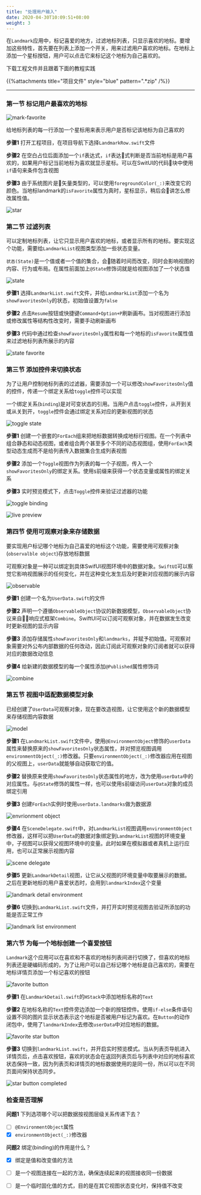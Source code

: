 ```yaml
---
title: "处理用户输入"
date: 2020-04-30T10:09:51+08:00
weight: 3
---
```


在`Landmark`应用中，标记喜爱的地方，过滤地标列表，只显示喜欢的地标。要增加这些特性，首先要在列表上添加一个开关，用来过滤用户喜欢的地标。在地标上添加一个星标按钮，用户可以点击它来标记这个地标为自己喜欢的。

下载工程文件并且跟着下面的教程实践

{{%attachments title="项目文件" style="blue" pattern=".*zip" /%}}

---

### 第一节 标记用户最喜欢的地标

![mark-favorite](/swiftui/swiftui_essentials/images/swiftui-handle-user-input-mark-favorite.png?width=20pc)

给地标列表的每一行添加一个星标用来表示用户是否标记该地标为自己喜欢的

**步骤1** 打开工程项目，在项目导航下选择`LandmarkRow.swift`文件

**步骤2** 在空白占位后面添加一个`if`表达式，`if`表达式判断是否当前地标是用户喜欢的，如果用户标记当前地标为喜欢就显示星标。可以在SwitUI的代码块中使用`if`语句来条件包含视图

**步骤3** 由于系统图片是矢量类型的，可以使用`foregroundColor(_:)`来改变它的颜色。当地标landmark的`isFavorite`属性为真时，星标显示，稍后会讲怎么修改属性值。

![star](/swiftui/swiftui_essentials/images/swiftui-handle-user-input-star.png?width=50pc)

### 第二节 过滤列表

可以定制地标列表，让它只显示用户喜欢的地标，或者显示所有的地标。要实现这个功能，需要给`LandmarkList`视图类型添加一些状态变量。

`状态(State)`是一个值或者一个值的集合，会随着时间而改变，同时会影响视图的内容、行为或布局。在属性前面加上`@State`修饰词就是给视图添加了一个状态值

![state](/swiftui/swiftui_essentials/images/swiftui-handle-user-input-state.png?width=20pc)

**步骤1** 选择`LandmarkList.swift`文件，并给`LandmarkList`添加一个名为`showFavoritesOnly`的状态，初始值设置为`false`

**步骤2** 点击`Resume`按钮或快捷键`Command+Option+P`刷新画布。当对视图进行添加或修改属性等结构性改变时，需要手动刷新画布

**步骤3** 代码中通过检查`showFavoritesOnly`属性和每一个地标的`isFavorite`属性值来过滤地标列表所展示的内容

![state favorite](/swiftui/swiftui_essentials/images/swiftui-handle-user-input-state-favorite.png?width=50pc)

### 第三节 添加控件来切换状态

为了让用户控制地标列表的过滤器，需要添加一个可以修改`showFavoritesOnly`值的控件，传递一个绑定关系给`toggle`控件可以实现

一个绑定关系(`binding`)是对可变状态的引用。当用户点击`toggle`控件，从开到关或从关到开，`toggle`控件会通过绑定关系对应的更新视图的状态

![toggle state](/swiftui/swiftui_essentials/images/swiftui-handle-user-input-toggle-state.png?width=20pc)

**步骤1** 创建一个嵌套的`ForEach`组来把地标数据转换成地标行视图。在一个列表中组合静态和动态视图，或者组合两个甚至多个不同的动态视图组，使用`ForEach`类型动态生成而不是给列表传入数据集合生成列表视图

**步骤2** 添加一个`Toggle`视图作为列表的每一个子视图，传入一个`showFavoritesOnly`的绑定关系。使用`$`前缀来获得一个状态变量或属性的绑定关系

**步骤3** 实时预览模式下，点击`Toggle`控件来验证过滤器的功能

![toggle binding](/swiftui/swiftui_essentials/images/swiftui-handle-user-input-toggle-binding.png?width=50pc)

![live preview](/swiftui/swiftui_essentials/handling_user_input.files/toggle-state-live-preview.gif?width=20pc)

### 第四节 使用可观察对象来存储数据

要实现用户标记哪个地标为自己喜爱的地标这个功能，需要使用可观察对象(`observalble object`)存放地标数据

可观察对象是一种可以绑定到具体SwifUI视图环境中的数据对象。`SwiftUI`可以察觉它影响视图展示的任何变化，并在这种变化发生后及时更新对应视图的展示内容

![observable](/swiftui/swiftui_essentials/images/swiftui-handle-user-input-observable.png?width=10pc)

**步骤1** 创建一个名为`UserData.swift`的文件

**步骤2** 声明一个遵循`ObservableObject`协议的新数据模型，`ObservableObject`协议来自响应式框架`Combine`。SwiftUI可以订阅可观察对象，并在数据发生改变时更新视图的显示内容

**步骤3** 添加存储属性`showFavoritesOnly`和`landmarks`，并赋予初始值。可观察对象需要对外公布内部数据的任何改动，因此订阅此可观察对象的订阅者就可以获得对应的数据改动信息

**步骤4** 给新建的数据模型的每一个属性添加`@Published`属性修饰词

![combine](/swiftui/swiftui_essentials/images/swiftui-handle-user-input-combine.png?width=40pc)

### 第五节 视图中适配数据模型对象

已经创建了`UserData`可观察对象，现在要改造视图，让它使用这个新的数据模型来存储视图内容数据

![model](/swiftui/swiftui_essentials/images/swiftui-handle-user-input-model.png?width=30pc)

**步骤1** 在`LandmarkList.swift`文件中，使用`@EnvironmentObject`修饰的`userData`属性来替换原来的`showFavoritesOnly`状态属性，并对预览视图调用`environmentObject(_:)`修改器。只要`environmentObject(_:)`修改器应用在视图的父视图上，`userData`就能够自动获取它的值。

**步骤2** 替换原来使用`showFavoritesOnly`状态属性的地方，改为使用`userData`中的对应属性。与`@State`修饰的属性一样，也可以使用`$`前缀访问`userData`对象的成员绑定引用

**步骤3** 创建`ForEach`实例时使用`userData.landmarks`做为数据源

![envrionment object](/swiftui/swiftui_essentials/images/swiftui-handle-user-input-list-environment.png?width=50pc)

**步骤4** 在`SceneDelegate.swift`中，对`LandmarkList`视图调用`environmentObject`修改器，这样可以把`UserData`的数据对象绑定到`LandmarkList`视图的环境变量中，子视图可以获得父视图环境中的变量。此时如果在模拟器或者真机上运行应用，也可以正常展示视图内容

![scene delegate](/swiftui/swiftui_essentials/images/swiftui-handle-user-input-scene-delegate-environment.png?width=40pc)

**步骤5** 更新`LandmarkDetail`视图，让它从父视图的环境变量中取要展示的数据。之后在更新地标的用户喜爱状态时，会用到`landmarkIndex`这个变量

![landmark detail environment](/swiftui/swiftui_essentials/images/swiftui-handle-user-input-landmark-detail-environment.png?width=40pc)

**步骤6** 切换到`LandmarkList.swift`文件，并打开实时预览视图去验证所添加的功能是否正常工作

![landmark list environment](/swiftui/swiftui_essentials/handling_user_input.files/landmarklist-environment.gif?width=20pc)

### 第六节 为每一个地标创建一个喜爱按钮

`Landmark`这个应用可以在喜欢和不喜欢的地标列表间进行切换了，但喜欢的地标列表还是硬编码形成的，为了让用户可以自己标记哪个地标是自己喜欢的，需要在地标详情页添加一个标记喜欢的按钮

![favorite button](/swiftui/swiftui_essentials/images/swiftui-handle-user-input-favorite-button.png?width=20pc)

**步骤1** 在`LandmarkDetail.swift`的`HStack`中添加地标名称的`Text`

**步骤2** 在地标名称的`Text`控件旁边添加一个新的按钮控件。使用`if-else`条件语句设置不同的图片显示状态表示这个地标是否被用户标记为喜欢。在`Button`的动作闭包中，使用了`landmarkIndex`去修改`userData`中对应地标的数据。

![favorite star button](/swiftui/swiftui_essentials/images/swiftui-handle-user-input-favorite-star-button.png?width=50pc)

**步骤3** 切换到`landmarkList.swift`，并开启实时预览模式。当从列表页导航进入详情页后，点击喜欢按钮，喜欢的状态会在返回列表页后与列表中对应的地标喜欢状态保持一致，因为列表页和详情页的地标数据使用的是同一份，所以可以在不同页面间保持状态同步。

![star button completed](/swiftui/swiftui_essentials/handling_user_input.files/swiftui-handle-user-input-start-completed.gif?width=20pc)

### 检查是否理解

**问题1** 下列选项哪个可以把数据按视图层级关系传递下去？

- [ ] `@EnvironmentObject`属性
- [X] `environmentObject(_:)`修改器

**问题2** 绑定(binding)的作用是什么？

- [X] 绑定是值和改变值的方法
- [ ] 是一个视图连接在一起的方法，确保连续起来的视图接收同一份数据
- [ ] 是一个临时固化值的方式，目的是在其它视图状态变化时，保持值不改变


